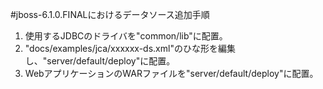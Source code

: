#jboss-6.1.0.FINALにおけるデータソース追加手順

1. 使用するJDBCのドライバを"common/lib"に配置。
1. "docs/examples/jca/xxxxxx-ds.xml"のひな形を編集し、"server/default/deploy"に配置。
1. WebアプリケーションのWARファイルを"server/default/deploy"に配置。
